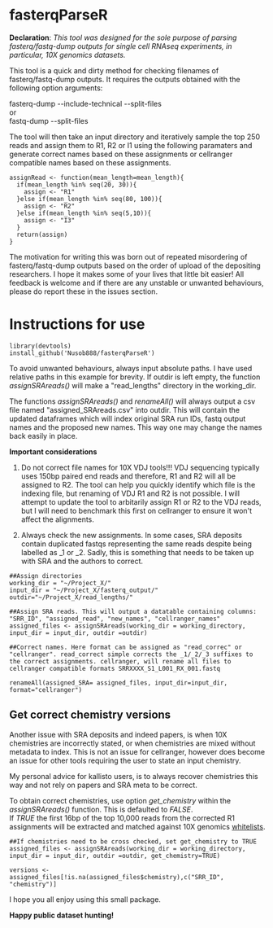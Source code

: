 # fasterqParseR

**Declaration**: *This tool was designed for the sole purpose of parsing fasterq/fastq-dump outputs for single cell RNAseq experiments, in particular, 10X genomics datasets.*

This tool is a quick and dirty method for checking filenames of fasterq/fastq-dump outputs. It requires the outputs obtained with the following option arguments:

fasterq-dump --include-technical --split-files</br>
or</br>
fastq-dump --split-files</br>

The tool will then take an input directory and iteratively sample the top 250 reads and assign them to R1, R2 or I1 using the following paramaters and generate correct names based on these assignments or cellranger compatible names based on these assignments. 

```
assignRead <- function(mean_length=mean_length){
  if(mean_length %in% seq(20, 30)){
    assign <- "R1"
  }else if(mean_length %in% seq(80, 100)){
    assign <- "R2"
  }else if(mean_length %in% seq(5,10)){
    assign <- "I3"
  }
  return(assign)
}
```
The motivation for writing this was born out of repeated misordering of fasterq/fastq-dump outputs based on the order of upload of the depositing researchers. I hope it makes some of your lives that little bit easier! All feedback is welcome and if there are any unstable or unwanted behaviours, please do report these in the issues section. 

# Instructions for use

```
library(devtools)
install_github('Nusob888/fasterqParseR')
```

To avoid unwanted behaviours, always input absolute paths. I have used relative paths in this example for brevity. 
If outdir is left empty, the function *assignSRAreads()* will make a "read_lengths" directory in the working_dir. 

The functions *assignSRAreads()* and *renameAll()* will always output a csv file named "assigned_SRAreads.csv" into outdir. This will contain the updated dataframes which will index original SRA run IDs, fastq output names and the proposed new names. This way one may change the names back easily in place. 

**Important considerations** 
1) Do not correct file names for 10X VDJ tools!!! VDJ sequencing typically uses 150bp paired end reads and therefore, R1 and R2 will all be assigned to R2. The tool can help you quickly identify which file is the indexing file, but renaming of VDJ R1 and R2 is not possible. I will attempt to update the tool to arbitarily assign R1 or R2 to the VDJ reads, but I will need to benchmark this first on cellranger to ensure it won't affect the alignments. 

2) Always check the new assignments. In some cases, SRA deposits contain duplicated fastqs representing the same reads despite being labelled as _1 or _2. Sadly, this is something that needs to be taken up with SRA and the authors to correct. 

```
##Assign directories
working_dir = "~/Project_X/"
input_dir = "~/Project_X/fasterq_output/"
outdir="~/Project_X/read_lengths/"

##Assign SRA reads. This will output a datatable containing columns: "SRR_ID", "assigned_read", "new_names", "cellranger_names"
assigned_files <- assignSRAreads(working_dir = working_directory, input_dir = input_dir, outdir =outdir)

##Correct names. Here format can be assigned as "read_correc" or "cellranger". read_correct simple corrects the _1/_2/_3 suffixes to the correct assignments. cellranger, will rename all files to cellranger compatible formats SRRXXXX_S1_L001_RX_001.fastq

renameAll(assigned_SRA= assigned_files, input_dir=input_dir, format="cellranger")
```

## Get correct chemistry versions
Another issue with SRA deposits and indeed papers, is when 10X chemistries are incorrectly stated, or when chemistries are mixed without metadata to index. This is not an issue for cellranger, however does become an issue for other tools requiring the user to state an input chemistry. 

My personal advice for kallisto users, is to always recover chemistries this way and not rely on papers and SRA meta to be correct. 

To obtain correct chemistries, use option *get_chemistry* within the *assignSRAreads()* function. This is defaulted to *FALSE*. </br>
If *TRUE* the first 16bp of the top 10,000 reads from the corrected R1 assignments will be extracted and matched against 10X genomics [whitelists](https://kb.10xgenomics.com/hc/en-us/articles/115004506263-What-is-a-barcode-whitelist-). 



```
##If chemistries need to be cross checked, set get_chemistry to TRUE
assigned_files <- assignSRAreads(working_dir = working_directory, input_dir = input_dir, outdir =outdir, get_chemistry=TRUE)

versions <- assigned_files[!is.na(assigned_files$chemistry),c("SRR_ID", "chemistry")]

```

I hope you all enjoy using this small package. 

**Happy public dataset hunting!**
